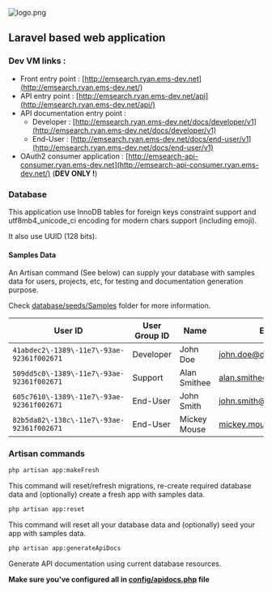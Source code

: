 ![logo.png](https://bitbucket.org/repo/KrMXBpk/images/1444268910-logo.png)
## Laravel based web application ##

### Dev VM links : ###

- Front entry point : [http://emsearch.ryan.ems-dev.net](http://emsearch.ryan.ems-dev.net/)
- API entry point : [http://emsearch.ryan.ems-dev.net/api](http://emsearch.ryan.ems-dev.net/api/)
- API documentation entry point :
    - Developer : [http://emsearch.ryan.ems-dev.net/docs/developer/v1](http://emsearch.ryan.ems-dev.net/docs/developer/v1)
    - End-User : [http://emsearch.ryan.ems-dev.net/docs/end-user/v1](http://emsearch.ryan.ems-dev.net/docs/end-user/v1)
- OAuth2 consumer application : [http://emsearch-api-consumer.ryan.ems-dev.net](http://emsearch-api-consumer.ryan.ems-dev.net/) (**DEV ONLY !**)

### Database ###

This application use InnoDB tables for foreign keys constraint support and utf8mb4_unicode_ci encoding for modern chars support (including emoji).

It also use UUID (128 bits).

#### Samples Data ####

An Artisan command (See below) can supply your database with samples data for users, projects, etc, for testing and documentation generation purpose.

Check [database/seeds/Samples](https://bitbucket.org/emonsite/emsearch/src/database/seeds/Samples) folder for more information.


| User ID                                   | User Group ID | Name         | Email                   | Password    |
|-------------------------------------------|---------------|--------------|-------------------------|-------------|
| `41abdec2\-1389\-11e7\-93ae-92361f002671` | Developer     | John Doe     | john.doe@domain.tld     | johndoe     |
| `509dd5c0\-1389\-11e7\-93ae-92361f002671` | Support       | Alan Smithee | alan.smithee@domain.tld | alansmithee |
| `605c7610\-1389\-11e7\-93ae-92361f002671` | End-User      | John Smith   | john.smith@domain.tld   | johnsmith   |
| `82b5da82\-138c\-11e7\-93ae-92361f002671` | End-User      | Mickey Mouse | mickey.mouse@domain.tld | mickeymouse |

### Artisan commands ###


```bash
php artisan app:makeFresh
```
This command will reset/refresh migrations,
re-create required database data and (optionally)
create a fresh app with samples data.


```bash
php artisan app:reset
```
This command will reset all your database data and (optionally)
seed your app with samples data.


```bash
php artisan app:generateApiDocs
```
Generate API documentation using current database resources.

**Make sure you've configured all in [config/apidocs.php](https://bitbucket.org/emonsite/emsearch/src/config/apidocs.php) file**